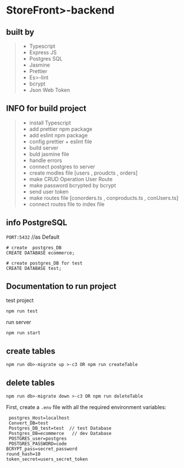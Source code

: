 # StoreFront>-backend

## built by

> - Typescript
> - Express JS
> - Postgres SQL
> - Jasmine
> - Prettier
> - Es>-lint
> - bcrypt
> - Json Web Token

## INFO for build project

> - install Typescript
> - add prettier npm package
> - add eslint npm package
> - config prettier + eslint file
> - build server
> - buld jasmine file
> - handle errors
> - connect postgres to server
> - create modles file [users , proudcts , orders]
> - make CRUD Operation User Route
> - make password bcrypted by bcrypt
> - send user token
> - make routes file [conorders.ts , conproducts.ts , conUsers.ts]
> - connect routes file to index file

## info PostgreSQL

`PORT:5432` //as Default

```
# create  postgres_DB
CREATE DATABASE ecommerce;

# create postgres_DB for test
CREATE DATABASE test;
```

## Documentation to run project

test project

`npm run test`

run server

`npm run start`

## create tables

`npm run db>-migrate up >-c3 OR npm run createTable`

## delete tables

`npm run db>-migrate down >-c3 OR npm run deleteTable`

First, create a `.env` file with all the required environment variables:

```
 postgres_Host=localhost
 Convert_DB=test
 Postgres_DB_test=test  // test Database
 Postgres_DB=ecommerce   // dev Database
 POSTGRES_user=postgres
 POSTGRES_PASSWORD=code
BCRYPT_pass=secret_password
round_hash=10
token_secret=users_secret_token
```
